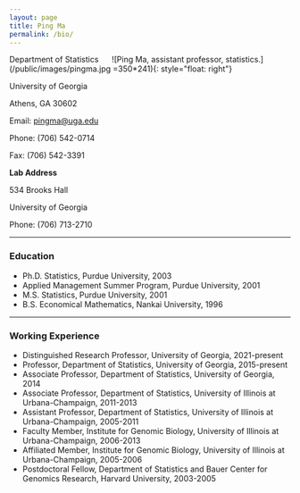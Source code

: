 ```yaml
---
layout: page
title: Ping Ma
permalink: /bio/
---
```


Department of Statistics      ![Ping Ma, assistant professor, statistics.](/public/images/pingma.jpg =350*241){: style="float: right"}

University of Georgia

Athens, GA 30602

Email: pingma@uga.edu

Phone: (706) 542-0714

Fax: (706) 542-3391

**Lab Address**

534 Brooks Hall

University of Georgia

Phone: (706) 713-2710

* * *

### **Education**

- Ph.D. Statistics, Purdue University, 2003
- Applied Management Summer Program, Purdue University, 2001
- M.S. Statistics, Purdue University, 2001
- B.S. Economical Mathematics, Nankai University, 1996

* * *

### **Working Experience**

- Distinguished Research Professor, University of Georgia, 2021-present
- Professor, Department of Statistics, University of Georgia, 2015-present
- Associate Professor, Department of Statistics, University of Georgia, 2014
- Associate Professor, Department of Statistics, University of Illinois at Urbana-Champaign, 2011-2013
- Assistant Professor, Department of Statistics, University of Illinois at Urbana-Champaign, 2005-2011
- Faculty Member, Institute for Genomic Biology, University of Illinois at Urbana-Champaign, 2006-2013
- Affiliated Member, Institute for Genomic Biology, University of Illinois at Urbana-Champaign, 2005-2006
- Postdoctoral Fellow, Department of Statistics and Bauer Center for Genomics Research, Harvard University, 2003-2005
